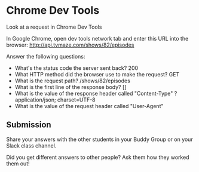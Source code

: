# Chrome Dev Tools

Look at a request in Chrome Dev Tools

In Google Chrome, open dev tools network tab and enter this URL into the browser: http://api.tvmaze.com/shows/82/episodes


Answer the following questions:

- What's the status code the server sent back?
200
- What HTTP method did the browser use to make the request?
GET
- What is the request path?
/shows/82/episodes
- What is the first line of the response body?
[]
- What is the value of the response header called "Content-Type" ?
application/json; charset=UTF-8
- What is the value of the request header called "User-Agent"

## Submission

Share your answers with the other students in your Buddy Group or on your Slack class channel.

Did you get different answers to other people? Ask them how they worked them out!
